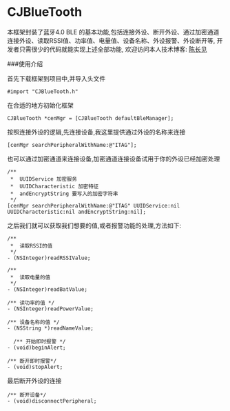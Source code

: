 # CJBlueTooth
本框架封装了蓝牙4.0 BLE 的基本功能,包括连接外设、断开外设、通过加密通道连接外设、读取RSSI值、功率值、电量值、设备名称、外设报警、外设断开等, 开发者只需很少的代码就能实现上述全部功能, 欢迎访问本人技术博客: [陈长见](http://www.jianshu.com/users/066654344178/latest_articles)

###使用介绍

首先下载框架到项目中,并导入头文件

    #import "CJBlueTooth.h"
在合适的地方初始化框架

    CJBlueTooth *cenMgr = [CJBlueTooth defaultBleManager];
按照连接外设的逻辑,先连接设备,我这里提供通过外设的名称来连接

    [cenMgr searchPeripheralWithName:@"ITAG"];
也可以通过加密通道来连接设备,加密通道连接设备试用于你的外设已经加密处理

    /**
     *  UUIDService 加密服务 
     *  UUIDCharacteristic 加密特征
     *  andEncryptString 要写入的加密字符串
     */
    [cenMgr searchPeripheralWithName:@"ITAG" UUIDService:nil UUIDCharacteristic:nil andEncryptString:nil];
之后我们就可以获取我们想要的值,或者报警功能的处理,方法如下:

    /**
     *  读取RSSI的值
     */
    - (NSInteger)readRSSIValue;

    /**
     *  读取电量的值
     */
    - (NSInteger)readBatValue;

    /** 读功率的值 */
    - (NSInteger)readPowerValue;

    /** 设备名称的值 */
    - (NSString *)readNameValue;

      /** 开始即时报警 */
    - (void)beginAlert;

    /** 断开即时报警*/
    - (void)stopAlert;
最后断开外设的连接

    /** 断开设备*/
    - (void)disconnectPeripheral;
